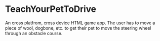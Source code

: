 TeachYourPetToDrive
===================

An cross platfrom, cross device HTML game app.
The user has to move a piece of wool, dogbone, etc. to get their pet to move the steering wheel through an obstacle course.
